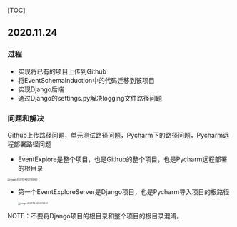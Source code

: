[TOC]





## 2020.11.24

### 过程

- 实现将已有的项目上传到Github
- 将EventSchemaInduction中的代码迁移到该项目
- 实现Django后端
- 通过Django的settings.py解决logging文件路径问题

### 问题和解决

Github上传路径问题，单元测试路径问题，Pycharm下的路径问题，Pycharm远程部署路径问题

- EventExplore是整个项目，也是Github的整个项目，也是Pycharm远程部署的根目录

<img src="/Users/skipper/Library/Application Support/typora-user-images/image-20201124203756063.png" alt="image-20201124203756063" style="zoom: 33%;" />

- 第一个EventExploreServer是Django项目，也是Pycharm导入项目的根路径

  <img src="/Users/skipper/Library/Application Support/typora-user-images/image-20201124204016842.png" alt="image-20201124204016842" style="zoom:33%;" />

NOTE：不要将Django项目的根目录和整个项目的根目录混淆。